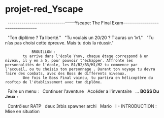 # projet-red_Yscape

 						----------------------------------Yscape: The Final Exam----------------------------------

 				"Ton diplôme ? Ta liberté."
 				"Tu voulais un 20/20 ? T’auras un 1v1."
 				"Tu n’as pas choisi cette épreuve. Mais tu dois la réussir."
 

				BROUILLON :
			tu arrive dans l'école Ynov, chaque étage correspond à un niveau, il y en a 5, pour pouvoir t'échapper. Affronte les personnalités de l'école, les B1/B2/B3/M1/M2 tu commence par l'accueil, ou tu choisis ton personnage . Durant ton voyage tu devra faire des combats, avec des Boss de différents niveaux.
            Une fois le Boss Final vaincu, tu partira en hélicoptère du rooftop de l'établissement avec ton diplôme.


 			Faire un menu :
 			Continuer l'aventure
 			Accéder a l'inventaire
 								...
			**BOSS Du Jeux :** 

 			Contrôleur RATP
 			deux 3rbis
			spawner archi
 			Mario
 								I - INTRODUCTION : Mise en situation